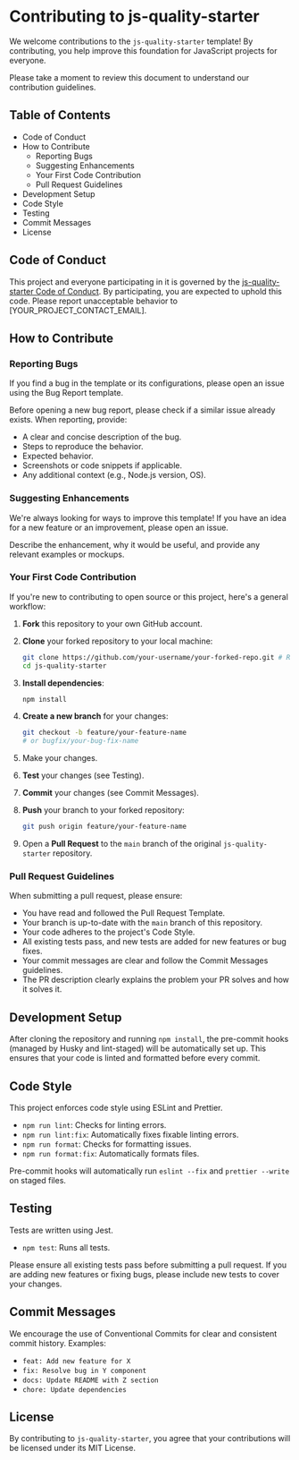 # Contributing to js-quality-starter

We welcome contributions to the `js-quality-starter` template! By contributing, you help improve this foundation for JavaScript projects for everyone.

Please take a moment to review this document to understand our contribution guidelines.

## Table of Contents

- Code of Conduct
- How to Contribute
  - Reporting Bugs
  - Suggesting Enhancements
  - Your First Code Contribution
  - Pull Request Guidelines
- Development Setup
- Code Style
- Testing
- Commit Messages
- License

## Code of Conduct

This project and everyone participating in it is governed by the [js-quality-starter Code of Conduct](CODE_OF_CONDUCT.md). By participating, you are expected to uphold this code. Please report unacceptable behavior to [YOUR_PROJECT_CONTACT_EMAIL].

## How to Contribute

### Reporting Bugs

If you find a bug in the template or its configurations, please open an issue using the Bug Report template.

Before opening a new bug report, please check if a similar issue already exists. When reporting, provide:

- A clear and concise description of the bug.
- Steps to reproduce the behavior.
- Expected behavior.
- Screenshots or code snippets if applicable.
- Any additional context (e.g., Node.js version, OS).

### Suggesting Enhancements

We're always looking for ways to improve this template! If you have an idea for a new feature or an improvement, please open an issue.

Describe the enhancement, why it would be useful, and provide any relevant examples or mockups.

### Your First Code Contribution

If you're new to contributing to open source or this project, here's a general workflow:

1. **Fork** this repository to your own GitHub account.
2. **Clone** your forked repository to your local machine:

   ```bash
   git clone https://github.com/your-username/your-forked-repo.git # Replace with your forked repository URL
   cd js-quality-starter
   ```

3. **Install dependencies**:

   ```bash
   npm install
   ```

4. **Create a new branch** for your changes:

   ```bash
   git checkout -b feature/your-feature-name
   # or bugfix/your-bug-fix-name
   ```

5. Make your changes.
6. **Test** your changes (see Testing).
7. **Commit** your changes (see Commit Messages).
8. **Push** your branch to your forked repository:

   ```bash
   git push origin feature/your-feature-name
   ```

9. Open a **Pull Request** to the `main` branch of the original `js-quality-starter` repository.

### Pull Request Guidelines

When submitting a pull request, please ensure:

- You have read and followed the Pull Request Template.
- Your branch is up-to-date with the `main` branch of this repository.
- Your code adheres to the project's Code Style.
- All existing tests pass, and new tests are added for new features or bug fixes.
- Your commit messages are clear and follow the Commit Messages guidelines.
- The PR description clearly explains the problem your PR solves and how it solves it.

## Development Setup

After cloning the repository and running `npm install`, the pre-commit hooks (managed by Husky and lint-staged) will be automatically set up. This ensures that your code is linted and formatted before every commit.

## Code Style

This project enforces code style using ESLint and Prettier.

- `npm run lint`: Checks for linting errors.
- `npm run lint:fix`: Automatically fixes fixable linting errors.
- `npm run format`: Checks for formatting issues.
- `npm run format:fix`: Automatically formats files.

Pre-commit hooks will automatically run `eslint --fix` and `prettier --write` on staged files.

## Testing

Tests are written using Jest.

- `npm test`: Runs all tests.

Please ensure all existing tests pass before submitting a pull request. If you are adding new features or fixing bugs, please include new tests to cover your changes.

## Commit Messages

We encourage the use of Conventional Commits for clear and consistent commit history. Examples:

- `feat: Add new feature for X`
- `fix: Resolve bug in Y component`
- `docs: Update README with Z section`
- `chore: Update dependencies`

## License

By contributing to `js-quality-starter`, you agree that your contributions will be licensed under its MIT License.
